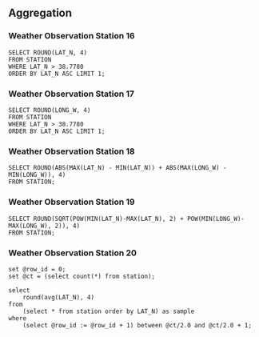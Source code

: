 ## Aggregation



### Weather Observation Station 16

```mysql
SELECT ROUND(LAT_N, 4) 
FROM STATION
WHERE LAT_N > 38.7780
ORDER BY LAT_N ASC LIMIT 1;
```

### Weather Observation Station 17

```mysql
SELECT ROUND(LONG_W, 4)
FROM STATION
WHERE LAT_N > 38.7780
ORDER BY LAT_N ASC LIMIT 1;
```

### Weather Observation Station 18

```mysql
SELECT ROUND(ABS(MAX(LAT_N) - MIN(LAT_N)) + ABS(MAX(LONG_W) - MIN(LONG_W)), 4) 
FROM STATION;
```

### Weather Observation Station 19

```mysql
SELECT ROUND(SQRT(POW(MIN(LAT_N)-MAX(LAT_N), 2) + POW(MIN(LONG_W)-MAX(LONG_W), 2)), 4) 
FROM STATION;
```

### Weather Observation Station 20

```mysql
set @row_id = 0;
set @ct = (select count(*) from station);

select
    round(avg(LAT_N), 4)
from
    (select * from station order by LAT_N) as sample
where
    (select @row_id := @row_id + 1) between @ct/2.0 and @ct/2.0 + 1;

```

